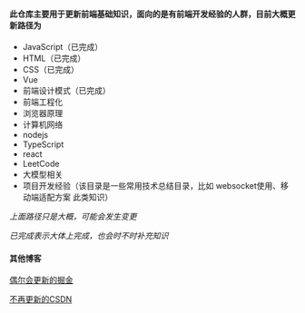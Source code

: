 
#### 此仓库主要用于更新前端基础知识，面向的是有前端开发经验的人群，目前大概更新路径为
  - JavaScript（已完成）
  - HTML（已完成）
  - CSS（已完成）
  - Vue
  - 前端设计模式（已完成）
  - 前端工程化
  - 浏览器原理
  - 计算机网络
  - nodejs
  - TypeScript
  - react
  - LeetCode
  - 大模型相关
  - 项目开发经验（该目录是一些常用技术总结目录，比如 websocket使用、移动端适配方案 此类知识）

*上面路径只是大概，可能会发生变更*

*已完成表示大体上完成，也会时不时补充知识*

#### 其他博客

[偶尔会更新的掘金](https://juejin.cn/user/2674473461088600/posts)

[不再更新的CSDN](https://blog.csdn.net/WXY19990803)
